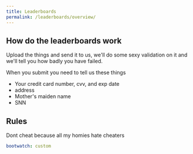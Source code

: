 ```yaml
---
title: Leaderboards
permalink: /leaderboards/overview/
---
```


## How do the leaderboards work

Upload the things and send it to us, we'll do some sexy validation on it and we'll tell you how badly you have failed.

When you submit you need to tell us these things

- Your credit card number, cvv, and exp date
- address
- Mother's maiden name
- SNN

## Rules

Dont cheat because all my homies hate cheaters

```yaml
bootwatch: custom
```

